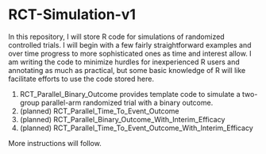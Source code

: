 # RCT-Simulation-v1

In this repository, I will store R code for simulations of randomized controlled trials.  I will begin with a few fairly straightforward examples and over time progress to more sophisticated ones as time and interest allow.  I am writing the code to minimize hurdles for inexperienced R users and annotating as much as practical, but some basic knowledge of R will like facilitate efforts to use the code stored here.

1. RCT_Parallel_Binary_Outcome provides template code to simulate a two-group parallel-arm randomized trial with a binary outcome.
2. (planned) RCT_Parallel_Time_To_Event_Outcome
3. (planned) RCT_Parallel_Binary_Outcome_With_Interim_Efficacy
4. (planned) RCT_Parallel_Time_To_Event_Outcome_With_Interim_Efficacy

More instructions will follow.
